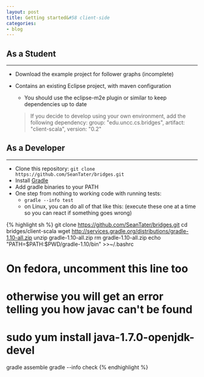 ```yaml
---
layout: post
title: Getting started&#58 client-side
categories:
- blog
---
```


## As a Student
---

* Download the example project for follower graphs (incomplete)
* Contains an existing Eclipse project, with maven configuration
  * You should use the eclipse-m2e plugin or similar to keep dependencies up to date

  > If you decide to develop using your own environment, add the following dependency:
  > group: "edu.uncc.cs.bridges", artifact: "client-scala", version: "0.2"


## As a Developer
---

- Clone this repository: `git clone https://github.com/SeanTater/bridges.git`
- Install [Gradle](http://gradle.org)
- Add gradle binaries to your PATH
- One step from nothing to working code with running tests:
  - `gradle --info test`
  - on Linux, you can do all of that like this: (execute these one at a time so you can react if something goes wrong)

{% highlight sh %} 
git clone https://github.com/SeanTater/bridges.git
cd bridges/client-scala
wget http://services.gradle.org/distributions/gradle-1.10-all.zip
unzip gradle-1.10-all.zip
rm gradle-1.10-all.zip
echo "PATH=\$PATH:$PWD/gradle-1.10/bin" >>~/.bashrc
# On fedora, uncomment this line too
# otherwise you will get an error telling you how javac can't be found
# sudo yum install java-1.7.0-openjdk-devel
gradle assemble
gradle --info check
{% endhighlight %} 
